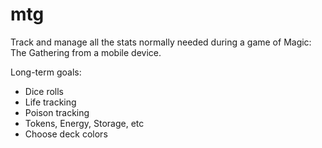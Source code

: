 # mtg

Track and manage all the stats normally needed during a game of Magic: The Gathering from a mobile device.

Long-term goals:
* Dice rolls
* Life tracking
* Poison tracking
* Tokens, Energy, Storage, etc
* Choose deck colors
